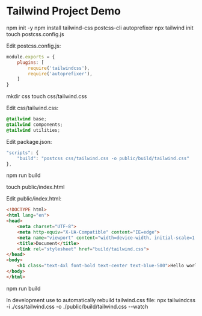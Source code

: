 # Tailwind Project Demo

npm init -y 
npm install tailwind-css postcss-cli autoprefixer
npx tailwind init
touch postcss.config.js

Edit postcss.config.js:
```javascript
module.exports = {
    plugins: [
        require('tailwindcss'),
        require('autoprefixer'),
    ]
}
```

mkdir css
touch css/tailwind.css

Edit css/tailwind.css:
```css
@tailwind base;
@tailwind components;
@tailwind utilities;
```

Edit package.json:
```javascript
"scripts": {
    "build": "postcss css/tailwind.css -o public/build/tailwind.css"
},
```

npm run build

touch public/index.html

Edit public/index.html:
```html
<!DOCTYPE html>
<html lang="en">
<head>
    <meta charset="UTF-8">
    <meta http-equiv="X-UA-Compatible" content="IE=edge">
    <meta name="viewport" content="width=device-width, initial-scale=1.0">
    <title>Document</title>
    <link rel="stylesheet" href="build/tailwind.css">
</head>
<body>
    <h1 class="text-4xl font-bold text-center text-blue-500">Hello world!</h1>
</body>
</html>
```

npm run build

In development use to automatically rebuild tailwind.css file:
npx tailwindcss -i ./css/tailwind.css -o ./public/build/tailwind.css --watch